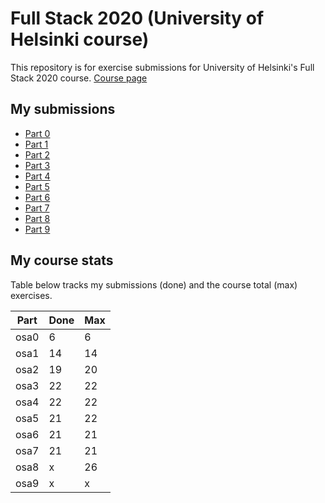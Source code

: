 # Full Stack 2020 (University of Helsinki course)
This repository is for exercise submissions for University of Helsinki's Full Stack 2020 course.
[Course page](https://fullstack-hy2020.github.io/)
## My submissions
* [Part 0](https://github.com/teepiik/Fullstack2020/tree/master/osa0)
* [Part 1](https://github.com/teepiik/Fullstack2020/tree/master/osa1)
* [Part 2](https://github.com/teepiik/Fullstack2020/tree/master/osa2)
* [Part 3](https://github.com/teepiik/Fullstack2020_osa3)
* [Part 4](https://github.com/teepiik/Fullstack2020_osa4)
* [Part 5](https://github.com/teepiik/Fullstack2020/tree/master/osa5)
* [Part 6](https://github.com/teepiik/Fullstack2020/tree/master/osa6)
* [Part 7](https://github.com/teepiik/Fullstack2020/tree/master/osa7)
* [Part 8](https://github.com/teepiik/Fullstack2020/tree/master/osa8)
* [Part 9](https://github.com/teepiik/Fullstack2020/tree/master/osa9)
## My course stats
Table below tracks my submissions (done) and the course total (max) exercises.

|Part|Done|Max|
|----|----|---|
|osa0|6|6|
|osa1|14|14|
|osa2|19|20|
|osa3|22|22|
|osa4|22|22|
|osa5|21|22|
|osa6|21|21|
|osa7|21|21|
|osa8|x|26|
|osa9|x|x|

